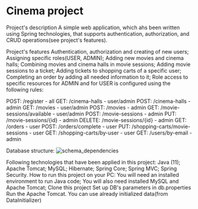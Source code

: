 # Cinema project
Project's description
A simple web application, which ahs been written using Spring technologies, that supports authentication, authorization, and CRUD operations(see project's features).

Project's features
Authentication, authorization and creating of new users;
Assigning specific roles(USER, ADMIN);
Adding new movies and cinema halls;
Combining movies and cinema halls in movie sessions;
Adding movie sessions to a ticket;
Adding tickets to shopping carts of a specific user;
Completing an order by adding all needed information to it;
Role access to specific resources for ADMIN and for USER is configured using the following rules:

POST:   /register - all
GET:    /cinema-halls - user/admin
POST:   /cinema-halls - admin
GET:    /movies - user/admin
POST:   /movies - admin
GET:    /movie-sessions/available - user/admin
POST:   /movie-sessions - admin
PUT:    /movie-sessions/{id} - admin
DELETE: /movie-sessions/{id} - admin
GET:    /orders - user
POST:   /orders/complete - user
PUT:    /shopping-carts/movie-sessions - user
GET:    /shopping-carts/by-user - user
GET:    /users/by-email - admin

Database structure:
![schema_dependencies](https://user-images.githubusercontent.com/101473233/193642813-f8e6af1d-599d-457a-b03a-b0b82817dccf.png)

Following technologies that have been applied in this project:
Java (11);
Apache Tomcat;
MySQL;
Hibernate;
Spring Core;
Spring MVC;
Spring Security.
How to run this project on your PC:
You will need an installed environment to run Java code;
You will also need installed MySQL and Apache Tomcat;
Clone this project
Set up DB's parameters in db.properties
Run the Apache Tomcat.
You can use already initialized data(from DataInitializer)
